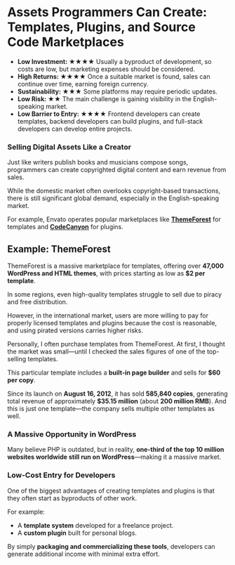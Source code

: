 # Assets Programmers Can Create: Templates, Plugins, and Source Code Marketplaces  

- **Low Investment: ★★★★** Usually a byproduct of development, so costs are low, but marketing expenses should be considered.  
- **High Returns: ★★★★** Once a suitable market is found, sales can continue over time, earning foreign currency.  
- **Sustainability: ★★★** Some platforms may require periodic updates.  
- **Low Risk: ★★** The main challenge is gaining visibility in the English-speaking market.  
- **Low Barrier to Entry: ★★★★** Frontend developers can create templates, backend developers can build plugins, and full-stack developers can develop entire projects.  

### Selling Digital Assets Like a Creator  

Just like writers publish books and musicians compose songs, programmers can create copyrighted digital content and earn revenue from sales.  

While the domestic market often overlooks copyright-based transactions, there is still significant global demand, especially in the English-speaking market.  

For example, Envato operates popular marketplaces like **[ThemeForest](https://themeforest.net)** for templates and **[CodeCanyon](https://codecanyon.net)** for plugins.  

## Example: ThemeForest  

ThemeForest is a massive marketplace for templates, offering over **47,000 WordPress and HTML themes**, with prices starting as low as **$2 per template**.  

In some regions, even high-quality templates struggle to sell due to piracy and free distribution.  

However, in the international market, users are more willing to pay for properly licensed templates and plugins because the cost is reasonable, and using pirated versions carries higher risks.  

Personally, I often purchase templates from ThemeForest. At first, I thought the market was small—until I checked the sales figures of one of the top-selling templates.  

This particular template includes a **built-in page builder** and sells for **$60 per copy**.  

Since its launch on **August 16, 2012**, it has sold **585,840 copies**, generating total revenue of approximately **$35.15 million** (about **200 million RMB**). And this is just one template—the company sells multiple other templates as well.  

### A Massive Opportunity in WordPress  

Many believe PHP is outdated, but in reality, **one-third of the top 10 million websites worldwide still run on WordPress**—making it a massive market.  

### Low-Cost Entry for Developers  

One of the biggest advantages of creating templates and plugins is that they often start as byproducts of other work.  

For example:  
- A **template system** developed for a freelance project.  
- A **custom plugin** built for personal blogs.  

By simply **packaging and commercializing these tools**, developers can generate additional income with minimal extra effort.
